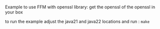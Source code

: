 Example to use FFM with openssl library: get the openssl of the openssl in your box

to run the example adjust the java21 and java22 locations and run :
```make```
